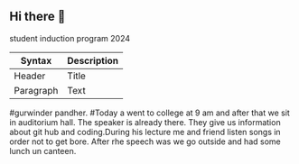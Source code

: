 ## Hi there 👋
student induction program 2024         

| Syntax | Description |
| ----------- | ----------- |
| Header | Title |
| Paragraph | Text |

#gurwinder pandher. 
#Today a went to college at 9 am and after that we sit in auditorium hall. The speaker is already there. They give us information about git hub and coding.During his lecture me and friend listen  songs in order not to get bore. After rhe speech was we go outside and had some  lunch un canteen. 
